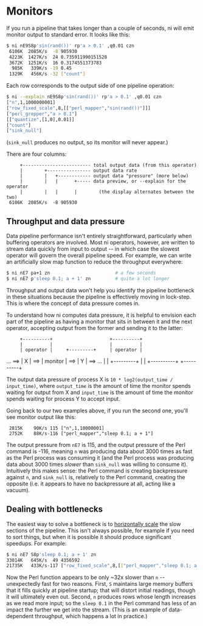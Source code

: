 # Monitors
If you run a pipeline that takes longer than a couple of seconds, ni will emit
monitor output to standard error. It looks like this:

```sh
$ ni nE9S8p'sin(rand())' rp'a > 0.1' ,q0.01 czn
 6106K  2085K/s  -8 905930
 4223K  1427K/s  24 0.735911990151528
 3672K  1251K/s  16 0.3174551373783
  985K   339K/s -19 0.45
 1329K   456K/s -32 ["count"]
```

Each row corresponds to the output side of one pipeline operation:

```sh
$ ni --explain nE9S8p'sin(rand())' rp'a > 0.1' ,q0.01 czn
["n",1,1000000001]
["row_fixed_scale",8,[["perl_mapper","sin(rand())"]]]
["perl_grepper","a > 0.1"]
[["quantize",[1,0],0.01]]
["count"]
["sink_null"]
```

(`sink_null` produces no output, so its monitor will never appear.)

There are four columns:

```
     +------------------------- total output data (from this operator)
     |        +---------------- output data rate
     |        |   +------------ output data "pressure" (more below)
     |        |   |      +----- data preview, or --explain for the operator
     |        |   |      |        (the display alternates between the two)
 6106K  2085K/s  -8 905930
```

## Throughput and data pressure
Data pipeline performance isn't entirely straightforward, particularly when
buffering operators are involved. Most ni operators, however, are written to
stream data quickly from input to output -- in which case the slowest operator
will govern the overall pipeline speed. For example, we can write an
artificially slow map function to reduce the throughput everywhere:

```sh
$ ni nE7 pa+1 zn                        # a few seconds
$ ni nE7 p'sleep 0.1; a + 1' zn         # quite a lot longer
```

Throughput and output data won't help you identify the pipeline bottleneck in
these situations because the pipeline is effectively moving in lock-step. This
is where the concept of data pressure comes in.

To understand how ni computes data pressure, it is helpful to envision each part
of the pipeline as having a monitor that sits in between it and the next
operator, accepting output from the former and sending it to the latter:

         +----------+                     +----------+
         |          |                     |          |
         | operator |     +---------+     | operator |
... ==>  |    X     | ==> | monitor | ==> |    Y     | ==> ...
         |          |     +---------+     |          |
         +----------+                     +----------+

The output data pressure of process X is `10 * log2(output_time / input_time)`,
where `output_time` is the amount of time the monitor spends waiting for output
from X and `input_time` is the amount of time the monitor spends waiting for
process Y to accept input.

Going back to our two examples above, if you run the second one, you'll see
monitor output like this:

```
 2815K    90K/s 115 ["n",1,10000001]
 2752K    88K/s-116 ["perl_mapper","sleep 0.1; a + 1"]
```

The output pressure from `nE7` is 115, and the output pressure of the Perl
command is -116, meaning `n` was producing data about 3000 times as fast as the
Perl process was consuming it (and the Perl process was producing data about
3000 times _slower_ than `sink_null` was willing to consume it). Intuitively
this makes sense: the Perl command is creating backpressure against `n`, and
`sink_null` is, relatively to the Perl command, creating the opposite (i.e. it
appears to have no backpressure at all, acting like a vacuum).

## Dealing with bottlenecks
The easiest way to solve a bottleneck is to [horizontally scale](scale.md) the
slow sections of the pipeline. This isn't always possible, for example if you
need to sort things, but when it is possible it should produce significant
speedups. For example:

```sh
$ ni nE7 S8p'sleep 0.1; a + 1' zn
33014K   645K/s  49 4356592
21735K   433K/s-117 ["row_fixed_scale",8,[["perl_mapper","sleep 0.1; a + 1"]]]
```

Now the Perl function appears to be only ~32x slower than `n` -- unexpectedly
fast for two reasons. First, `S` maintains large memory buffers that it fills
quickly at pipeline startup; that will distort initial readings, though it will
ultimately even out. Second, `n` produces rows whose length increases as we
read more input; so the `sleep 0.1` in the Perl command has less of an impact
the further we get into the stream. (This is an example of data-dependent
throughput, which happens a lot in practice.)
